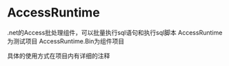 # AccessRuntime
.net的Access批处理组件，可以批量执行sql语句和执行sql脚本
AccessRuntime为测试项目
AccessRuntime.Bin为组件项目

具体的使用方式在项目内有详细的注释
